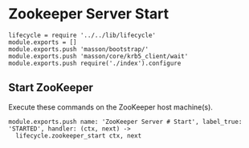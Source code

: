 
# Zookeeper Server Start

    lifecycle = require '../../lib/lifecycle'
    module.exports = []
    module.exports.push 'masson/bootstrap/'
    module.exports.push 'masson/core/krb5_client/wait'
    module.exports.push require('./index').configure

## Start ZooKeeper

Execute these commands on the ZooKeeper host machine(s).

    module.exports.push name: 'ZooKeeper Server # Start', label_true: 'STARTED', handler: (ctx, next) ->
      lifecycle.zookeeper_start ctx, next
